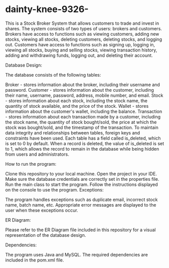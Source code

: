 # dainty-knee-9326-
This is a Stock Broker System that allows customers to trade and invest in shares. The system consists of two types of users: brokers and customers. Brokers have access to functions such as viewing customers, adding new stocks, viewing all stocks, deleting customers, deleting stocks, and logging out. Customers have access to functions such as signing up, logging in, viewing all stocks, buying and selling stocks, viewing transaction history, adding and withdrawing funds, logging out, and deleting their account.

Database Design:

The database consists of the following tables:

Broker - stores information about the broker, including their username and password.
Customer - stores information about the customer, including their name, username, password, address, mobile number, and email.
Stock - stores information about each stock, including the stock name, the quantity of stock available, and the price of the stock.
Wallet - stores information about the customer's wallet, including the balance.
Transaction - stores information about each transaction made by a customer, including the stock name, the quantity of stock bought/sold, the price at which the stock was bought/sold, and the timestamp of the transaction.
To maintain data integrity and relationships between tables, foreign keys and constraints have been used. Each table has a field called is_deleted, which is set to 0 by default. When a record is deleted, the value of is_deleted is set to 1, which allows the record to remain in the database while being hidden from users and administrators.

How to run the program:

Clone this repository to your local machine.
Open the project in your IDE.
Make sure the database credentials are correctly set in the properties file.
Run the main class to start the program.
Follow the instructions displayed on the console to use the program.
Exceptions:

The program handles exceptions such as duplicate email, incorrect stock name, batch name, etc. Appropriate error messages are displayed to the user when these exceptions occur.

ER Diagram:

Please refer to the ER Diagram file included in this repository for a visual representation of the database design.

Dependencies:

The program uses Java and MySQL. The required dependencies are included in the pom.xml file.
